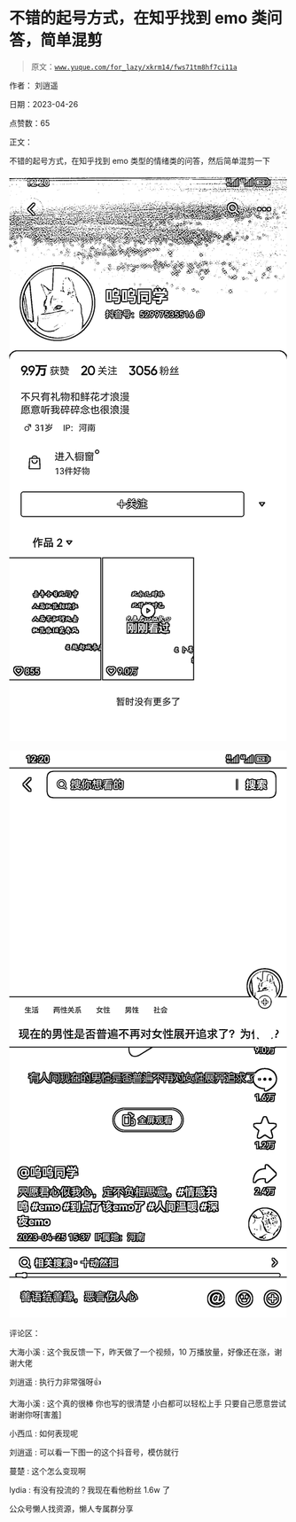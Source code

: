 # 不错的起号方式，在知乎找到 emo 类问答，简单混剪

> 原文：[`www.yuque.com/for_lazy/xkrm14/fws71tm8hf7ci11a`](https://www.yuque.com/for_lazy/xkrm14/fws71tm8hf7ci11a)



作者： 刘逍遥



日期：2023-04-26



点赞数：65



正文：



不错的起号方式，在知乎找到 emo 类型的情绪类的问答，然后简单混剪一下



![](img/ccc58b5fe27586c3e62f26ddcff2b7c9.png)  

![](img/45096cf8e1d3f980210dd68a4920b322.png)  

评论区：



大海小溪 : 这个我反馈一下，昨天做了一个视频，10 万播放量，好像还在涨，谢谢大佬



刘逍遥 : 执行力非常强呀👍



大海小溪 : 这个真的很棒 你也写的很清楚 小白都可以轻松上手 只要自己愿意尝试 谢谢你呀[害羞]



小西瓜 : 如何表现呢



刘逍遥 : 可以看一下图一的这个抖音号，模仿就行



蔓楚 : 这个怎么变现啊



lydia : 有没有投流的？我现在看他粉丝 1.6w 了



公众号懒人找资源，懒人专属群分享

</ne-p></ne-p>